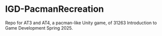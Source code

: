 # IGD-PacmanRecreation
Repo for AT3 and AT4, a pacman-like Unity game, of 31263 Introduction to Game Development Spring 2025.
